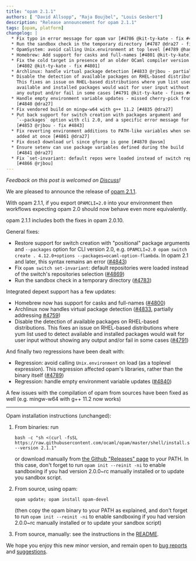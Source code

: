 ```yaml
---
title: "opam 2.1.1"
authors: [ "David Allsopp", "Raja Boujbel", "Louis Gesbert"]
description: "Release announcement for opam 2.1.1"
tags: [opam, platform]
changelog: |
  * Fix typo in error message for opam var [#4786 @kit-ty-kate - fix #4785]
  * Run the sandbox check in the temporary directory [#4787 @dra27 - fix #4783]
  * OpamSystem: avoid calling Unix.environment at top level [#4789 @hannesm]
  * Homebrew: Add support for casks and full-names [#4801 @kit-ty-kate]
  * Fix the cold target in presence of an older OCaml compiler version on macOS
    [#4802 @kit-ty-kate - fix #4801]
  * Archlinux: handle virtual package detection [#4833 @rjbou - partial fix #4759]
  * Disable the detection of available packages on RHEL-based distributions.
    This fixes an issue on RHEL-based distributions where yum list used to detect
    available and installed packages would wait for user input without showing
    any output and/or fail in some cases [#4791 @kit-ty-kate - fixes #4790]
  * Handle empty environment variable updates - missed cherry-pick from 2.0
    [#4840 @dra27]
  * Fix vendored build on mingw-w64 with g++ 11.2 [#4835 @dra27]
  * Put back support for switch creation with packages argument and
    `--packages` option with cli 2.0, and a specific error message for cli 2.1
    [#4853 @rjbou - fix #4843]
  * Fix reverting environment additions to PATH-like variables when several dirs
    added at once [#4861 @dra27]
  * Fix dose3 download url since gforge is gone [#4870 @avsm]
  * Ensure setenv can use package variables defined during the build
    [#4841 @dra27]
  * Fix `set-invariant: default repos were loaded instead of switch repos
    [#4866 @rjbou]
---
```


_Feedback on this post is welcomed on [Discuss](https://discuss.ocaml.org/t/ann-opam-2-1-1-opam-2-0-10-opam-depext-1-2/8872)!_

We are pleased to announce the release of [opam 2.1.1](https://github.com/ocaml/opam/releases/tag/2.1.1).

With opam 2.1.1, if you export `OPAMCLI=2.0` into your environment then workflows expecting opam 2.0 should now behave even more equivalently.

opam 2.1.1 includes both the fixes in opam 2.0.10.

General fixes:

* Restore support for switch creation with "positional" package arguments and `--packages` option for CLI version 2.0, e.g. `OPAMCLI=2.0 opam switch create . 4.12.0+options --packages=ocaml-option-flambda`. In opam 2.1 and later, this syntax remains an error ([#4843](https://github.com/ocaml/opam/issues/4843))
* Fix `opam switch set-invariant`: default repositories were loaded instead of the switch's repositories selection ([#4869](https://github.com/ocaml/opam/pull/4869))
* Run the sandbox check in a temporary directory ([#4783](https://github.com/ocaml/opam/issues/4783))

Integrated depext support has a few updates:
* Homebrew now has support for casks and full-names ([#4800](https://github.com/ocaml/opam/issues/4800))
* Archlinux now handles virtual package detection ([#4833](https://github.com/ocaml/opam/pull/4833), partially addressing [#4759](https://github.com/ocaml/opam/issues/4759))
* Disable the detection of available packages on RHEL-based distributions.
  This fixes an issue on RHEL-based distributions where yum list used to detect
  available and installed packages would wait for user input without showing
  any output and/or fail in some cases ([#4791](https://github.com/ocaml/opam/pull/4791))
  
And finally two regressions have been dealt with:
* Regression: avoid calling `Unix.environment` on load (as a toplevel expression). This regression affected opam's libraries, rather than the binary itself ([#4789](https://github.com/ocaml/opam/pull/4789))
* Regression: handle empty environment variable updates ([#4840](https://github.com/ocaml/opam/pull/4840))

A few issues with the compilation of opam from sources have been fixed as well (e.g. mingw-w64 with g++ 11.2 now works)

---

Opam installation instructions (unchanged):

1. From binaries: run

    ```
    bash -c "sh <(curl -fsSL https://raw.githubusercontent.com/ocaml/opam/master/shell/install.sh) --version 2.1.1"
    ```

    or download manually from [the Github "Releases" page](https://github.com/ocaml/opam/releases/tag/2.1.1) to your PATH. In this case, don't forget to run `opam init --reinit -ni` to enable sandboxing if you had version 2.0.0~rc manually installed or to update you sandbox script.

2. From source, using opam:

    ```
    opam update; opam install opam-devel
    ```

   (then copy the opam binary to your PATH as explained, and don't forget to run `opam init --reinit -ni` to enable sandboxing if you had version 2.0.0~rc manually installed or to update your sandbox script)

3. From source, manually: see the instructions in the [README](https://github.com/ocaml/opam/tree/2.1.1#compiling-this-repo).

We hope you enjoy this new minor version, and remain open to [bug reports](https://github.com/ocaml/opam/issues) and [suggestions](https://github.com/ocaml/opam/issues).
